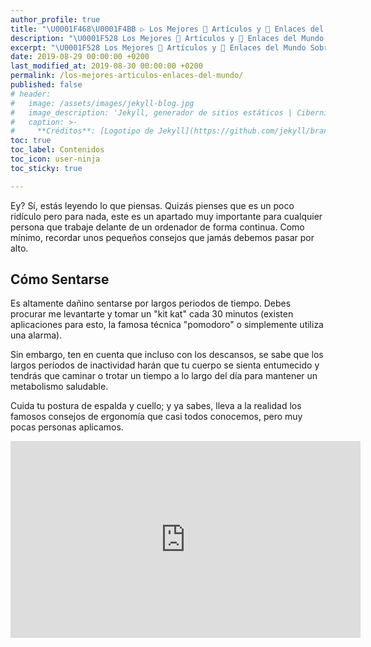 ```yaml
---
author_profile: true
title: "\U0001F468‍\U0001F4BB ▷ Los Mejores 📰 Artículos y 🔗 Enlaces del Mundo Sobre, el Recopilatorio Definitivo"
description: "\U0001F528 Los Mejores 📰 Artículos y 🔗 Enlaces del Mundo Sobre, el Recopilatorio Definitivo"
excerpt: "\U0001F528 Los Mejores 📰 Artículos y 🔗 Enlaces del Mundo Sobre, el Recopilatorio Definitivo"
date: 2019-08-29 00:00:00 +0200
last_modified_at: 2019-08-30 00:00:00 +0200
permalink: /los-mejores-articulos-enlaces-del-mundo/
published: false
# header:
#   image: /assets/images/jekyll-blog.jpg
#   image_description: 'Jekyll, generador de sitios estáticos | Ciberninjas'
#   caption: >-
#     **Créditos**: [Logotipo de Jekyll](https://github.com/jekyll/brand) extraído del repositorio de Marketing de Jekyll. Edición y montaje de Elaboración Propia
toc: true
toc_label: Contenidos
toc_icon: user-ninja
toc_sticky: true

---
```


Ey? Sí, estás leyendo lo que piensas. Quizás pienses que es un poco ridículo pero para nada, este es un apartado muy importante para cualquier persona que trabaje delante de un ordenador de forma continua. Como mínimo, recordar unos pequeños consejos que jamás debemos pasar por alto.

## Cómo Sentarse

Es altamente dañino sentarse por largos periodos de tiempo. Debes procurar me levantarte y tomar un "kit kat" cada 30 minutos (existen aplicaciones para esto, la famosa técnica "pomodoro" o simplemente utiliza una alarma).

Sin embargo, ten en cuenta que incluso con los descansos, se sabe que los largos períodos de inactividad harán que tu cuerpo se sienta entumecido y tendrás que caminar o trotar un tiempo a lo largo del día para mantener un metabolismo saludable.

Cuida tu postura de espalda y cuello; y ya sabes, lleva a la realidad los famosos consejos de ergonomía que casi todos conocemos, pero muy pocas personas aplicamos.

<iframe width="560" height="315" src="https://www.youtube.com/embed/XlrsjEXKcKQ" frameborder="0" allow="accelerometer; autoplay; encrypted-media; gyroscope; picture-in-picture" allowfullscreen></iframe>